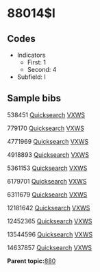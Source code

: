 # 88014$l

## Codes

-   Indicators
    -   First: 1
    -   Second: 4
-   Subfield: l

## Sample bibs

538451 [Quicksearch](https://search.library.yale.edu/catalog/538451) [VXWS](http://prodorbis.library.yale.edu:7014/vxws/GetHoldingsService?bibId=538451)

779170 [Quicksearch](https://search.library.yale.edu/catalog/779170) [VXWS](http://prodorbis.library.yale.edu:7014/vxws/GetHoldingsService?bibId=779170)

4771969 [Quicksearch](https://search.library.yale.edu/catalog/4771969) [VXWS](http://prodorbis.library.yale.edu:7014/vxws/GetHoldingsService?bibId=4771969)

4918893 [Quicksearch](https://search.library.yale.edu/catalog/4918893) [VXWS](http://prodorbis.library.yale.edu:7014/vxws/GetHoldingsService?bibId=4918893)

5361153 [Quicksearch](https://search.library.yale.edu/catalog/5361153) [VXWS](http://prodorbis.library.yale.edu:7014/vxws/GetHoldingsService?bibId=5361153)

6179701 [Quicksearch](https://search.library.yale.edu/catalog/6179701) [VXWS](http://prodorbis.library.yale.edu:7014/vxws/GetHoldingsService?bibId=6179701)

6311679 [Quicksearch](https://search.library.yale.edu/catalog/6311679) [VXWS](http://prodorbis.library.yale.edu:7014/vxws/GetHoldingsService?bibId=6311679)

12181642 [Quicksearch](https://search.library.yale.edu/catalog/12181642) [VXWS](http://prodorbis.library.yale.edu:7014/vxws/GetHoldingsService?bibId=12181642)

12452365 [Quicksearch](https://search.library.yale.edu/catalog/12452365) [VXWS](http://prodorbis.library.yale.edu:7014/vxws/GetHoldingsService?bibId=12452365)

13544596 [Quicksearch](https://search.library.yale.edu/catalog/13544596) [VXWS](http://prodorbis.library.yale.edu:7014/vxws/GetHoldingsService?bibId=13544596)

14637857 [Quicksearch](https://search.library.yale.edu/catalog/14637857) [VXWS](http://prodorbis.library.yale.edu:7014/vxws/GetHoldingsService?bibId=14637857)

**Parent topic:**[880](../../tags/880/880.md)

